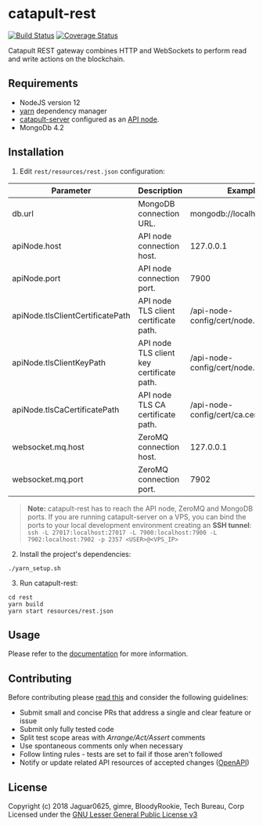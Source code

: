 # catapult-rest

[![Build Status](https://api.travis-ci.com/nemtech/catapult-rest.svg?branch=master)](https://travis-ci.com/nemtech/catapult-rest)
[![Coverage Status](https://coveralls.io/repos/github/nemtech/catapult-rest/badge.svg?branch=master)](https://coveralls.io/github/nemtech/catapult-rest?branch=master)

Catapult REST gateway combines HTTP and WebSockets to perform read and write actions on the blockchain.

## Requirements

- NodeJS version 12
- [yarn][yarn] dependency manager
- [catapult-server][catapult-server] configured as an [API node][api-node].
- MongoDb 4.2

## Installation

1. Edit ``rest/resources/rest.json`` configuration:

| Parameter | Description | Example  |
|-|-|-|
| db.url | MongoDB connection URL. | mongodb://localhost:27017/ |
| apiNode.host | API node connection host. | 127.0.0.1 |
| apiNode.port | API node connection port. | 7900 |
| apiNode.tlsClientCertificatePath | API node TLS client certificate path. | /api-node-config/cert/node.crt.pem |
| apiNode.tlsClientKeyPath | API node TLS client key certificate path.  | /api-node-config/cert/node.key.pem |
| apiNode.tlsCaCertificatePath| API node TLS CA certificate path. | /api-node-config/cert/ca.cert.pem |
| websocket.mq.host | ZeroMQ connection host. |  127.0.0.1 |
| websocket.mq.port | ZeroMQ connection port. |  7902 |

> **Note:** catapult-rest has to reach the API node, ZeroMQ and MongoDB ports. If you are running catapult-server on a VPS, you can bind the ports to your local development environment creating an **SSH tunnel**: ``ssh -L 27017:localhost:27017 -L 7900:localhost:7900 -L 7902:localhost:7902 -p 2357 <USER>@<VPS_IP>``

2. Install the project's dependencies:

```
./yarn_setup.sh
```

3. Run catapult-rest:

```
cd rest
yarn build
yarn start resources/rest.json
```

## Usage

Please refer to the [documentation](https://nemtech.github.io/api.html) for more information.

## Contributing

Before contributing please [read this](CONTRIBUTING.md) and consider the following guidelines:
- Submit small and concise PRs that address a single and clear feature or issue
- Submit only fully tested code
- Split test scope areas with _Arrange/Act/Assert_ comments
- Use spontaneous comments only when necessary
- Follow linting rules - tests are set to fail if those aren't followed
- Notify or update related API resources of accepted changes ([OpenAPI](https://github.com/nemtech/symbol-openapi))

## License

Copyright (c) 2018 Jaguar0625, gimre, BloodyRookie, Tech Bureau, Corp Licensed under the [GNU Lesser General Public License v3](LICENSE)

[yarn]: https://yarnpkg.com/lang/en/
[catapult-server]: https://github.com/nemtech/catapult-server
[api-node]: https://nemtech.github.io/server.html#installation
